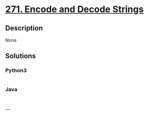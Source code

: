 # [271. Encode and Decode Strings](https://leetcode.com/problems/encode-and-decode-strings)

## Description
None


## Solutions


### Python3

```python

```

### Java

```java

```

### ...
```

```

